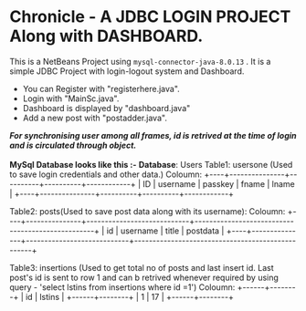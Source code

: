 # Chronicle - A JDBC LOGIN PROJECT Along with DASHBOARD.
This is a NetBeans Project using `mysql-connector-java-8.0.13` .
It is a simple JDBC Project with login-logout system and Dashboard.<br>
* You can Register with "registerhere.java".
* Login with "MainSc.java".
* Dashboard is displayed by "dashboard.java"
* Add a new post with "postadder.java".

***For synchronising user among all frames, id is retrived at the time of login and is circulated through object.***
<br><br>
**MySql Database looks like this :-**
__Database__: Users
Table1: usersone (Used to save login credentials and other data.)
Coloumn:
+----+---------------+----------+----------+------------+
| ID | username      | passkey  | fname    | lname      |
+----+---------------+----------+----------+------------+

Table2: posts(Used to save post data along with its username):
Coloumn:
+----+---------------+----------------------------+--------------------------------------------------+
| id | username      | title                      | postdata                                         |
+----+---------------+----------------------------+--------------------------------------------------+

Table3: insertions
(Used to get total no of posts and last insert id. Last post's id is sent to row 1 and can b retrived whenever required by using query - 'select lstins from  insertions where id =1')
Coloumn:
+------+--------+
| id   | lstins |
+------+--------+
|    1 |    17  |
+------+--------+
